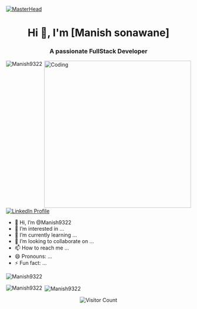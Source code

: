 [![MasterHead](https://firebasestorage.googleapis.com/v0/b/flexi-coding.appspot.com/o/dempgi7-520f8d5f-63d4-4453-8822-dbc149ae27f8.gif?alt=media&token=91c0c7b2-93c3-4029-b011-1a8703c5730d)](https://m-sonawane.vercel.app)
<h1 align="center">Hi 👋, I'm [Manish sonawane]</h1>
<h3 align="center">A passionate FullStack Developer</h3>
<img align="right" alt="Coding" width="400" src="/mnt/data/WANEELLA pixel art.gif">

<p align="left"> 
  <img src="https://komarev.com/ghpvc/?username=Manish9322&label=Profile%20views&color=0e75b6&style=flat" alt="Manish9322" /> 
</p>

<p align="left"> 
  <a href="https://www.linkedin.com/in/m-sonawane/" target="blank">
    <img src="https://img.shields.io/badge/-LinkedIn-blue?style=for-the-badge&logo=linkedin&logoColor=white" alt="LinkedIn Profile" />
  </a> 
</p>


- 👋 Hi, I’m @Manish9322
- 👀 I’m interested in ...
- 🌱 I’m currently learning ...
- 💞️ I’m looking to collaborate on ...
- 📫 How to reach me ...
- 😄 Pronouns: ...
- ⚡ Fun fact: ...

<p><img align="center" src="https://github-readme-streak-stats.herokuapp.com/?user=Manish9322&&theme=tokyonight" alt="Manish9322" /></p>

<p><img align="left" src="https://github-readme-stats.vercel.app/api/top-langs?username=Manish9322&show_icons=true&locale=en&layout=compact&theme=tokyonight" alt="Manish9322" /></p>

<p>&nbsp;<img align="center" src="https://github-readme-stats.vercel.app/api?username=Manish9322&show_icons=true&locale=en&theme=tokyonight" alt="Manish9322" /></p>


<p align="center">
  <img src="https://visitor-badge.glitch.me/badge?page_id=Manish9322.Manish9322" alt="Visitor Count" />
</p>




<!---
Manish9322/Manish9322 is a ✨ special ✨ repository because its `README.md` (this file) appears on your GitHub profile.
You can click the Preview link to take a look at your changes.
--->
